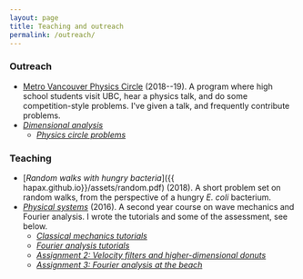 ```yaml
---
layout: page
title: Teaching and outreach
permalink: /outreach/
---
```


### Outreach

- [Metro Vancouver Physics Circle](https://outreach.phas.ubc.ca/events/metro-vancouver-physics-circle/)
  (2018--19). A program where high school students visit UBC, hear a
  physics talk, and do some competition-style problems. I've given a
  talk, and frequently contribute problems.
- [*Dimensional analysis*](assets/dimensional-analysis.pdf)
  - [*Physics circle problems*](assets/circle-probs.pdf)

### Teaching

- [*Random walks with hungry bacteria*]({{
  hapax.github.io}}/assets/random.pdf) (2018). A short problem set
  on random walks, from the perspective of a hungry *E. coli*
  bacterium.
- [*Physical systems*](https://handbook.unimelb.edu.au/subjects/phyc20014)
  (2016). A second year course on wave mechanics and Fourier
  analysis. I wrote the tutorials and some of the assessment, see below.
  - [*Classical mechanics tutorials*]({{hapax.github.io}}/assets/classical-tutes-full.pdf)
  - [*Fourier analysis tutorials*]({{hapax.github.io}}/assets/fourier-tutes-full.pdf)
  - [*Assignment 2: Velocity filters and higher-dimensional donuts*]({{hapax.github.io}}/assets/physical-systems-a2.pdf)
  - [*Assignment 3: Fourier analysis at the beach*]({{hapax.github.io}}/assets/physical-systems-a3.pdf)
